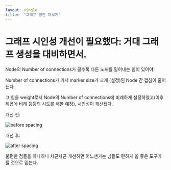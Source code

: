 ```yaml
---
layout: single
title:  "그래프 공간 다루기"
---
```


# 그래프 시인성 개선이 필요했다: 거대 그래프 생성을 대비하면서.

Node의 Number of connections가 클수록 다른 노드를 밀어내는 힘이 있어야

Number of connections가 커서 marker size가 크게 (설정)된 Node 간 겹침이 줄어든다.

그 힘을 weight로서 Node의 Number of connections에 비례하게 설정하였고(이후 제곱에 비례 등등의 시도를 해볼 예정), 시인성이 개선됐다.

개선 전:

![before spacing](https://user-images.githubusercontent.com/96930429/175450197-5b37ffa5-e5a3-4d11-bb74-863b78d7e52b.png)

개선 후:

![after spacing](https://user-images.githubusercontent.com/96930429/175450227-a3ef6c05-11b1-4212-a4a9-3b17cd989364.png)


불편한 점들을 하나하나 차근차근 개선하면 어느샌가는 남들도 편하게 쓸 좋은 도구가 될 것으로 믿는다.
